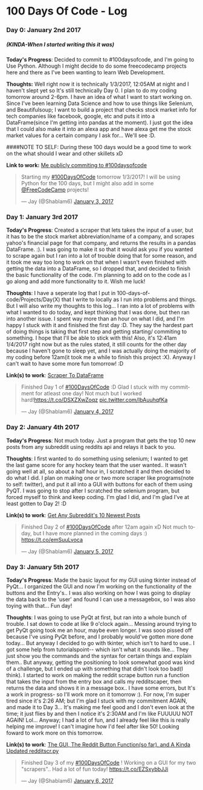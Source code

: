# 100 Days Of Code - Log


### Day 0: January 2nd 2017
##### (KINDA-When I started writing this it was)

**Today's Progress**: Decided to commit to #100daysofcode, and I'm going to Use Python. Although I might decide to do some freecodecamp projects here and there as I've been wanting to learn Web Development.

**Thoughts:** Well right now it is technically 1/3/2017, 12:05AM at night and I haven't slept yet so It's still technically Day 0. I plan to do my coding tomorrow around 2-6pm. I have an idea of what I want to start working on. Since I've been learning Data Science and how to use things like Selenium, and Beautifulsoup; I want to build a project that checks stock market info for tech companies like facebook, google, etc and puts it into a DataFrame(since I'm getting into pandas at the moment). I just got the idea that I could also make it into an alexa app and have alexa get me the stock market values for a certain company I ask for... We'll see :D. 

####NOTE TO SELF: During these 100 days would be a good time to work on the what should I wear and other skillets xD

**Link to work:** [Me publicly commiting to #100daysofcode](https://twitter.com/Shablam6/status/816144867432734720)

<blockquote class="twitter-tweet" data-lang="en"><p lang="en" dir="ltr">Starting my <a href="https://twitter.com/hashtag/100DaysOfCode?src=hash">#100DaysOfCode</a> tomorrow 1/3/2017! I will be using Python for the 100 days, but I might also add in some <a href="https://twitter.com/FreeCodeCamp">@FreeCodeCamp</a> projects!</p>&mdash; Jay (@Shablam6) <a href="https://twitter.com/Shablam6/status/816144867432734720">January 3, 2017</a></blockquote>
<script async src="//platform.twitter.com/widgets.js" charset="utf-8"></script>

### Day 1: January 3rd 2017

**Today's Progress**: Created a scraper that lets takes the input of a user, but it has to be the stock market abbreviation/name of a company, and scrapes yahoo's financial page for that company, and returns the results in a pandas DataFrame. :). I was going to make it so that it would ask you if you wanted to scrape again but I ran into a lot of trouble doing that for some reason, and it took me way too long to work on that when I wasn't even finished with getting the data into a DataFrame, so I dropped that, and decided to finish the basic functionality of the code. I'm planning to add on to the code as I go along and add more functionality to it. Wish me luck!

**Thoughts**: I have a seperate log that I put in 100-days-of-code/Projects/Day(X) that I write to locally as I run into problems and things. But I will also write my thoughts to this log... I ran into a lot of problems with what I wanted to do today, and kept thinking that I was done, but then ran into another issue. I spent way more than an hour on what I did, and I'm happy I stuck with it and finished the first day :D. They say the hardest part of doing things is taking that first step and getting starting/ commiting to something. I hope that I'll be able to stick with this! Also, it's 12:41am 1/4/2017 right now but as the rules stated, it still counts for the other day because I haven't gone to sleep yet, and I was actually doing the majority of my coding before 12am(it took me a while to finish this project :X). Anyway I can't wait to have some more fun tomorrow! :D

**Link(s) to work**: [Scraper To DataFrame](https://gist.github.com/JayBk/ca177a944edc3a89704d04aa031795c3)

<blockquote class="twitter-tweet" data-lang="en"><p lang="en" dir="ltr">Finished Day 1 of <a href="https://twitter.com/hashtag/100DaysOfCode?src=hash">#100DaysOfCode</a> :D Glad I stuck with my commitment for atleast one day! Not much but I worked hard!<a href="https://t.co/DSXZXwZoqz">https://t.co/DSXZXwZoqz</a> <a href="https://t.co/IbAuuhqfKa">pic.twitter.com/IbAuuhqfKa</a></p>&mdash; Jay (@Shablam6) <a href="https://twitter.com/Shablam6/status/816522316070973440">January 4, 2017</a></blockquote>
<script async src="//platform.twitter.com/widgets.js" charset="utf-8"></script>

### Day 2: January 4th 2017

**Today's Progress**: Not much today. Just a program that gets the top 10 new posts from any subreddit using reddits api and relays it back to you.

**Thoughts**: I first wanted to do something using selenium; I wanted to get the last game score for any hockey team that the user wanted.. It wasn't going well at all, so about a half hour in, I scratched it and then decided to do what I did. I plan on making one or two more scraper like programs(note to self: twitter), and put it all into a GUI with buttons for each of them using PyQT. I was going to stop after I scratched the selenium program, but forced myself to think and keep coding. I'm glad I did, and I'm glad I've at least gotten to Day 2! :D

**Link(s) to work**: [Get Any Subreddit's 10 Newest Posts](https://gist.github.com/JayBk/02163ac2b69fd80c9a5b615c4fa884d0)

<blockquote class="twitter-tweet" data-lang="en"><p lang="en" dir="ltr">Finished Day 2 of <a href="https://twitter.com/hashtag/100DaysOfCode?src=hash">#100DaysOfCode</a> after 12am again xD Not much today, but I have more planned in the coming days :) <a href="https://t.co/emSuuLvoca">https://t.co/emSuuLvoca</a></p>&mdash; Jay (@Shablam6) <a href="https://twitter.com/Shablam6/status/816907688626049024">January 5, 2017</a></blockquote>
<script async src="//platform.twitter.com/widgets.js" charset="utf-8"></script>

### Day 3: January 5th 2017

**Today's Progress**: Made the basic layout for my GUI using tkinter instead of PyQt... I organized the GUI and now I'm working on the functionality of the buttons and the Entry's.. I was also working on how I was going to display the data back to the 'user' and found I can use a messagebox, so I was also toying with that... Fun day!

**Thoughts**: I was going to use PyQt at first, but ran into a whole bunch of trouble. I sat down to code at like 9 o'clock again... Messing around trying to get PyQt going took me an hour, maybe even longer. I was sooo pissed off because I've using PyQt before, and I probably would've gotten more done today... But anyway I decided to go with tkinter, which isn't to hard to use.. I got some help from tutorialspoint-- which isn't what it sounds like... They just show you the commands and the syntax for certain things and explain them.. But anyway, getting the positioning to look somewhat good was kind of a challenge, but I ended up with something that didn't look too bad(I think). I started to work on making the reddit scrape button run a function that takes the input from the entry box and calls my redditscaper, then returns the data and shows it in a message box.. I have some errors, but It's a work in progress- so I'll work more on it tomorrow :). For now, I'm super tired since it's 2:26 AM; but I'm glad I stuck with my commitment AGAIN, and made it to Day 3... It's making me feel good and I don't even look at the time; it just flies by and then I notice it's 2:30AM and I'm like FUUUUU NOT AGAIN! Lol... Anyway; I had a lot of fun, and I already feel like this is really helping me improve! I can't imagine how I'd feel after like 50! Looking foward to work more on this tomorrow.

**Link(s) to work**: [The GUI, The Reddit Button Function(so far), and A Kinda Updated redditscr.py](https://gist.github.com/JayBk/d323b9cfc27dfcf459811be4ec711c56)

<blockquote class="twitter-tweet" data-lang="en"><p lang="en" dir="ltr">Finished Day 3 of my <a href="https://twitter.com/hashtag/100DaysOfCode?src=hash">#100DaysOfCode</a> ! Working on a GUI for my two &quot;scrapers&quot;.. Had a lot of fun today! <a href="https://t.co/EZSxybbJJi">https://t.co/EZSxybbJJi</a></p>&mdash; Jay (@Shablam6) <a href="https://twitter.com/Shablam6/status/817272316526809088">January 6, 2017</a></blockquote>
<script async src="//platform.twitter.com/widgets.js" charset="utf-8"></script>
